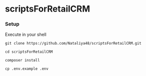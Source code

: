 # scriptsForRetailCRM

### Setup

Execute in your shell

    git clone https://github.com/Nataliya48/scriptsForRetailCRM.git 

    cd scriptsForRetailCRM

    composer install

    cp .env.example .env
